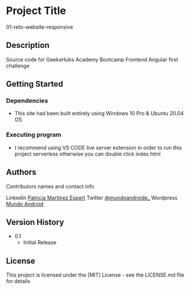 # Project Title

01-reto-website-responsive

## Description

Source code for GeeksHubs Academy Bootcamp Frontend Angular first challenge 

## Getting Started

### Dependencies

* This site had been built entirely using Windows 10 Pro & Ubuntu 20.04 OS


### Executing program

* I recommend using VS CODE live server extension in order to run this project serverless otherwise you can double click index.html


## Authors

Contributors names and contact info

Linkedin [Patricia Martínez Espert](https://www.linkedin.com/in/patricia-martinez-espert-7470291a7/)
Twitter [@mundoandroide_](https://twitter.com/mundoandroide_)
Wordpress [Mundo Android](https://www.mundoandroid.blog)


## Version History

* 0.1
    * Initial Release

## License

This project is licensed under the [MIT] License - see the LICENSE.md file for details

